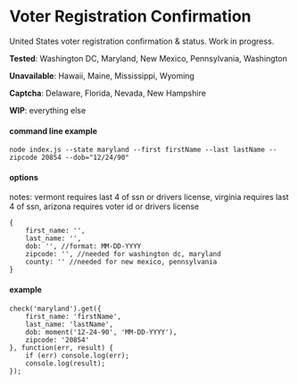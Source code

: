 # Voter Registration Confirmation
United States voter registration confirmation & status. Work in progress.

**Tested**: Washington DC, Maryland, New Mexico, Pennsylvania, Washington

**Unavailable**: Hawaii, Maine, Mississippi, Wyoming

**Captcha**: Delaware, Florida, Nevada, New Hampshire

**WIP**: everything else

#### command line example
```
node index.js --state maryland --first firstName --last lastName --zipcode 20854 --dob="12/24/90"
```

#### options
notes: vermont requires last 4 of ssn or drivers license, virginia requires last 4 of ssn, arizona requires voter id or drivers license
```
{
	first_name: '',
	last_name: '',
	dob: '', //format: MM-DD-YYYY
	zipcode: '', //needed for washington dc, maryland
	county: '' //needed for new mexico, pennsylvania
}
```

#### example
```
check('maryland').get({
	first_name: 'firstName',
	last_name: 'lastName',
	dob: moment('12-24-90', 'MM-DD-YYYY'),
	zipcode: '20854'
}, function(err, result) {
	if (err) console.log(err);
	console.log(result);
});
```					  
